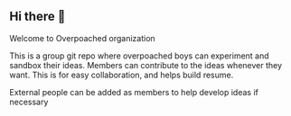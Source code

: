 ## Hi there 👋

Welcome to Overpoached organization 

This is a group git repo where overpoached boys can experiment and sandbox their ideas.
Members can contribute to the ideas whenever they want.
This is for easy collaboration, and helps build resume.

External people can be added as members to help develop ideas if necessary

<!--

**Here are some ideas to get you started:**

🙋‍♀️ A short introduction - what is your organization all about?
🌈 Contribution guidelines - how can the community get involved?
👩‍💻 Useful resources - where can the community find your docs? Is there anything else the community should know?
🍿 Fun facts - what does your team eat for breakfast?
🧙 Remember, you can do mighty things with the power of [Markdown](https://docs.github.com/github/writing-on-github/getting-started-with-writing-and-formatting-on-github/basic-writing-and-formatting-syntax)
-->
